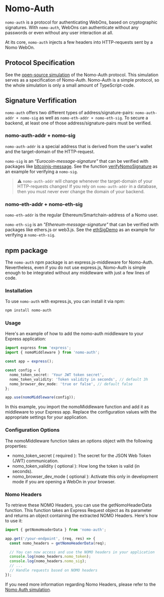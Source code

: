 # Nomo-Auth

`nomo-auth` is a protocol for authenticating WebOns, based on cryptographic signatures.
With `nomo-auth`, WebOns can authenticate without any passwords or even without any user interaction at all.

At its core, `nomo-auth` injects a few headers into HTTP-requests sent by a Nomo WebOn.

## Protocol Specification

See the [open-source simulation](https://github.com/nomo-app/nomo-webon-kit/blob/main/nomo-webon-kit/src/nomo_auth.ts) of the Nomo-Auth protocol.
This simulation serves as a specification of Nomo-Auth.
Nomo-Auth is a simple protocol, so the whole simulation is only a small amount of TypeScript-code.

## Signature Verfification

`nomo-auth` offers two different types of address/signature-pairs: `nomo-auth-addr + nomo-sig` as well as `nomo-eth-addr + nomo-eth-sig`.
To secure a backend, at least one of those address/signature-pairs must be verified.

### nomo-auth-addr + nomo-sig

`nomo-auth-addr` is a special address that is derived from the user's wallet and the target-domain of the HTTP-request.

`nomo-sig` is an *“Eurocoin-message-signature"* that can be verified with packages like [bitcoinjs-message](https://www.npmjs.com/package/bitcoinjs-message).
See the function [verifyNomoSignature](https://github.com/nomo-app/nomo-auth/blob/5c47fe3440952b1f613d2c1c594babfad4f4c99c/src/nomoToken.ts#L52C10-L52C29) as an example for verifying a `nomo-sig`.

> :warning: `nomo-auth-addr` will change whenever the target-domain of your HTTP-requests changes! If you rely on `nomo-auth-addr` in a database, then you must never ever change the domain of your backend.

### nomo-eth-addr + nomo-eth-sig

`nomo-eth-addr` is the regular Ethereum/Smartchain-address of a Nomo user.

`nomo-eth-sig` is an *"Ethereum-message-signature"* that can be verified with packages like ethers.js or web3.js.
See the [ethSigDemo](https://github.com/nomo-app/nomo-webon-kit/blob/main/demo-webon/src/app/evm/eth_sig.ts) as an example for verifying a `nomo-eth-sig`.


## npm package

The `nomo-auth` npm package is an express.js-middleware for Nomo-Auth.
Nevertheless, even if you do not use express.js, Nomo-Auth is simple enough to be integrated without any middleware with just a few lines of code.

### Installation

To use `nomo-auth` with express.js, you can install it via npm:

```bash
npm install nomo-auth
```

### Usage

Here's an example of how to add the nomo-auth middleware to your Express application:

```typescript
import express from 'express';
import { nomoMiddleware } from 'nomo-auth';

const app = express();

const config = {
  nomo_token_secret: 'Your JWT token secret',
  nomo_token_validity: 'Token validity in seconds', // default 3h
  nomo_browser_dev_mode: 'true or false', // default false
};

app.use(nomoMiddleware(config));
```

In this example, you import the nomoMiddleware function and add it as middleware to your Express app. Replace the configuration values with the appropriate settings for your application.

### Configuration Options

The nomoMiddleware function takes an options object with the following properties:

- nomo_token_secret ( required ): The secret for the JSON Web Token (JWT) communication.
- nomo_token_validity ( optional ): How long the token is valid (in seconds).
- nomo_browser_dev_mode ( optional ): Activate this only in development mode if you are opening a WebOn in your browser.

### Nomo Headers

To retrieve these NOMO Headers, you can use the getNomoHeaderData function. This function takes an Express Request object as its parameter and returns an object containing the extracted NOMO Headers. Here's how to use it:
```typescript
import { getNomoHeaderData } from 'nomo-auth';

app.get('/your-endpoint', (req, res) => {
  const nomo_headers = getNomoHeaderData(req);

  // You can now access and use the NOMO headers in your application
  console.log(nomo_headers.nomo_token);
  console.log(nomo_headers.nomo_sig);
  // ...
  // Handle requests based on NOMO headers
});
```

If you need more information regarding Nomo Headers, please refer to the [Nomo Auth simulation](https://github.com/nomo-app/nomo-webon-kit/blob/main/nomo-webon-kit/src/nomo_auth.ts).
